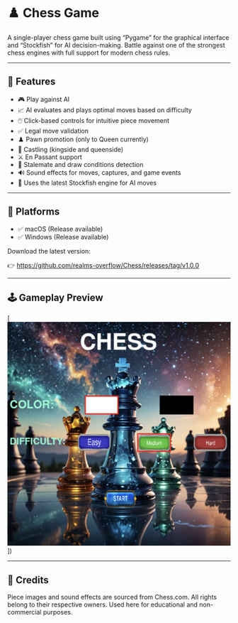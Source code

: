 # ♟️ Chess  Game 

A single-player chess game built using “Pygame” for the graphical interface and “Stockfish” for AI decision-making. Battle against one of the strongest chess engines with full support for modern chess rules.

---

## 🚀 Features

- 🎮 Play against AI 
- 📈 AI evaluates and plays optimal moves based on difficulty 
- 🖱️ Click-based controls for intuitive piece movement
- ✅  Legal move validation
- ♟️ Pawn promotion (only to Queen currently)
- 👑 Castling (kingside and queenside)
- ⚔️ En Passant support
- 🧩 Stalemate and draw conditions detection
- 🔊 Sound effects for moves, captures, and game events
- 🧠 Uses the latest Stockfish engine for AI moves

---

## 🧩 Platforms

- ✅ macOS (Release available)
- ✅ Windows (Release available)

Download the latest version:

👉 https://github.com/realms-overflow/Chess/releases/tag/v1.0.0

---

## 🕹️ Gameplay Preview

[![Menu](Images/menu_screenshot.png)])

---

## 📸 Credits 
Piece images and sound effects are sourced from Chess.com. All rights belong to their respective owners.
Used here for educational and non-commercial purposes.

